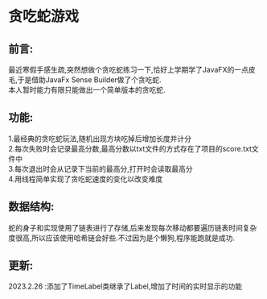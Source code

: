 # 贪吃蛇游戏
## 前言:
最近寒假手感生疏,突然想做个贪吃蛇练习一下,恰好上学期学了JavaFX的一点皮毛,于是借助JavaFx Sense Builder做了个贪吃蛇.  
本人暂时能力有限只能做出一个简单版本的贪吃蛇.
## 功能:
1.最经典的贪吃蛇玩法,随机出现方块吃掉后增加长度并计分  
2.每次失败时会记录最高分数,最高分数以txt文件的方式存在了项目的score.txt文件中  
3.每次退出时会从记录下当前的最高分,打开时会读取最高分  
4.用线程简单实现了贪吃蛇速度的变化以改变难度  
## 数据结构:
蛇的身子和实现使用了链表进行了存储,后来发现每次移动都要遍历链表时间复杂度很高,所以应该使用哈希链会好些.不过因为是个懒狗,程序能跑就是成功.

## 更新:
2023.2.26 :添加了TimeLabel类继承了Label,增加了时间的实时显示的功能
